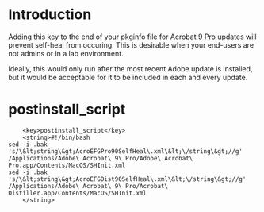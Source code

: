 # Introduction #

Adding this key to the end of your pkginfo file for Acrobat 9 Pro updates will prevent self-heal from occuring.  This is desirable when your end-users are not admins or in a lab environment.

Ideally, this would only run after the most recent Adobe update is installed, but it would be acceptable for it to be included in each and every update.

# postinstall\_script #

```
	<key>postinstall_script</key>
	<string>#!/bin/bash
sed -i .bak 's/\&lt;string\&gt;AcroEFGPro90SelfHeal\.xml\&lt;\/string\&gt;//g' /Applications/Adobe\ Acrobat\ 9\ Pro/Adobe\ Acrobat\ Pro.app/Contents/MacOS/SHInit.xml
sed -i .bak 's/\&lt;string\&gt;AcroEFGDist90SelfHeal\.xml\&lt;\/string\&gt;//g' /Applications/Adobe\ Acrobat\ 9\ Pro/Acrobat\ Distiller.app/Contents/MacOS/SHInit.xml
	</string>
```